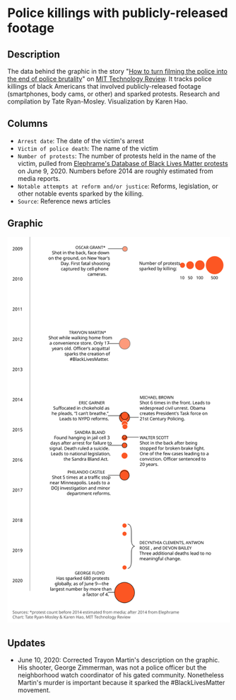 # Police killings with publicly-released footage

## Description
The data behind the graphic in the story "<a href="https://www.technologyreview.com/2020/06/10/1002913/how-to-end-police-brutality-filming-witnessing-legislation/">How to turn filming the police into the end of police brutality</a>" on <a href='https://www.technologyreview.com/'>MIT Technology Review</a>. It tracks police killings of black Americans that involved publicly-released footage (smartphones, body cams, or other) and sparked protests. Research and compilation by Tate Ryan-Mosley. Visualization by Karen Hao.

## Columns
* `Arrest date`: The date of the victim's arrest
* `Victim of police death`: The name of the victim
* `Number of protests`: The number of protests held in the name of the victim, pulled from <a href="https://elephrame.com/textbook/BLM/chart">Elephrame's Database of Black Lives Matter protests</a> on June 9, 2020. Numbers before 2014 are roughly estimated from media reports.
* `Notable attempts at reform and/or justice`: Reforms, legislation, or other notable events sparked by the killing.
* `Source`: Reference news articles

## Graphic
![](https://github.com/karenhao/techreview_police_killings/blob/master/Police%20killings%20timeline%20vertical_EL.svg)

## Updates
* June 10, 2020: Corrected Trayon Martin's description on the graphic. His shooter, George Zimmerman, was not a police officer but the neighborhood watch coordinator of his gated community. Nonetheless Martin's murder is important because it sparked the #BlackLivesMatter movement.

